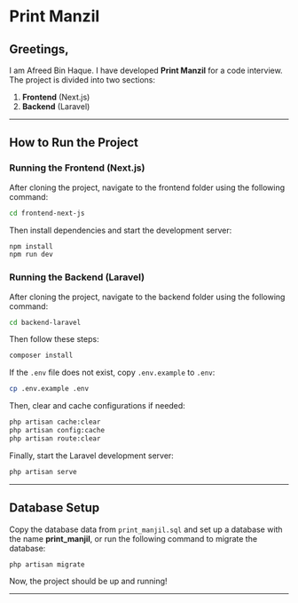 # Print Manzil

## Greetings,

I am Afreed Bin Haque. I have developed **Print Manzil** for a code interview. The project is divided into two sections:

1. **Frontend** (Next.js)
2. **Backend** (Laravel)

---

## How to Run the Project

### Running the Frontend (Next.js)

After cloning the project, navigate to the frontend folder using the following command:

```sh
cd frontend-next-js
```

Then install dependencies and start the development server:

```sh
npm install
npm run dev
```

### Running the Backend (Laravel)

After cloning the project, navigate to the backend folder using the following command:

```sh
cd backend-laravel
```

Then follow these steps:

```sh
composer install
```

If the `.env` file does not exist, copy `.env.example` to `.env`:

```sh
cp .env.example .env
```

Then, clear and cache configurations if needed:

```sh
php artisan cache:clear
php artisan config:cache
php artisan route:clear
```

Finally, start the Laravel development server:

```sh
php artisan serve
```

---

## Database Setup

Copy the database data from `print_manjil.sql` and set up a database with the name **print_manjil**, or run the following command to migrate the database:

```sh
php artisan migrate
```

Now, the project should be up and running!

---
